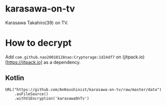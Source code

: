 # karasawa-on-tv
Karasawa Takahiro(39) on TV.

# How to decrypt

Add `com.github.nao20010128nao:Cryptorage:1d24df7` on (jitpack.io)[https://jitpack.io] as a dependency.

## Kotlin

```
URL("https://github.com/AnKoushinist/karasawa-on-tv/raw/master/data")
    .asFileSource()
    .withV1Encryption('karasawaOnTv')
```

